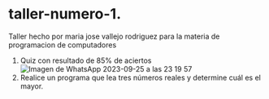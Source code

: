 # taller-numero-1.
Taller hecho por maria jose vallejo rodriguez para la materia de programacion de computadores 
1. Quiz con resultado de 85% de aciertos
   ![Imagen de WhatsApp 2023-09-25 a las 23 19 57](https://github.com/marjovall/taller-numero-1./assets/146041418/dadf08c0-56d3-4b29-931a-e62bee1b78c8)
2. Realice un programa que lea tres números reales y determine cuál es el mayor.
   



